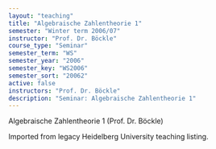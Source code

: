 ```yaml
---
layout: "teaching"
title: "Algebraische Zahlentheorie 1"
semester: "Winter term 2006/07"
instructor: "Prof. Dr. Böckle"
course_type: "Seminar"
semester_term: "WS"
semester_year: "2006"
semester_key: "WS2006"
semester_sort: "20062"
active: false
instructors: "Prof. Dr. Böckle"
description: "Seminar: Algebraische Zahlentheorie 1"
---
```


Algebraische Zahlentheorie 1 (Prof. Dr. Böckle)

Imported from legacy Heidelberg University teaching listing.